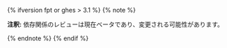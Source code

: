 {% ifversion fpt or ghes > 3.1 %}
{% note %}

**注釈:** 依存関係のレビューは現在ベータであり、変更される可能性があります。

{% endnote %}
{% endif %}